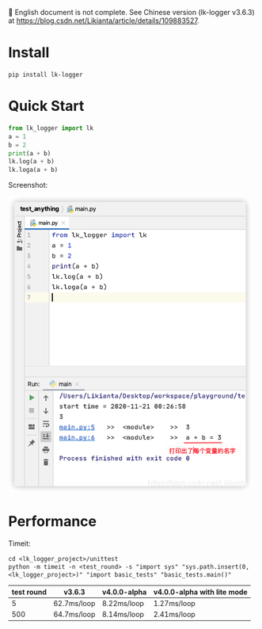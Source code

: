 
📝 English document is not complete. See Chinese version (lk-logger v3.6.3) at
<https://blog.csdn.net/Likianta/article/details/109883527>.

# Install

```
pip install lk-logger
```

# Quick Start

```python
from lk_logger import lk
a = 1
b = 2
print(a + b)
lk.log(a + b)
lk.loga(a + b)
```

Screenshot:

![](.assets/20201121014611469.png)

# Performance

Timeit:

```shell
cd <lk_logger_project>/unittest
python -m timeit -n <test_round> -s "import sys" "sys.path.insert(0, <lk_logger_project>)" "import basic_tests" "basic_tests.main()"
```

| test round | v3.6.3 | v4.0.0-alpha | v4.0.0-alpha with lite mode |
| ---------- | ------ | ------------ | --------------------------- |
| 5   | 62.7ms/loop | 8.22ms/loop | 1.27ms/loop |
| 500 | 64.7ms/loop | 8.14ms/loop | 2.41ms/loop |
